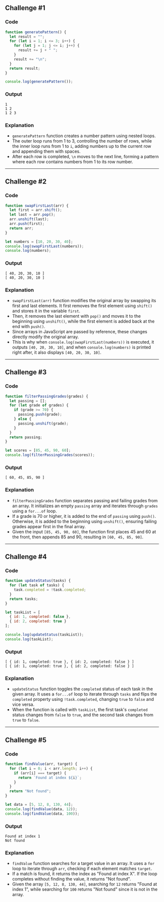 ## Challenge #1

### Code
```javascript
function generatePattern() {  
  let result = "";  
  for (let i = 1; i <= 3; i++) {  
    for (let j = 1; j <= i; j++) {  
      result += j + " ";  
    }  
    result += "\n";  
  }  
  return result;  
}  

console.log(generatePattern());
```

### Output
```
1 
1 2 
1 2 3
```

### Explanation
- `generatePattern` function creates a number pattern using nested loops.
- The outer loop runs from 1 to 3, controlling the number of rows, while the inner loop runs from 1 to `i`, adding numbers up to the current row and appending them with spaces.
- After each row is completed, `\n` moves to the next line, forming a pattern where each row contains numbers from 1 to its row number.

---

## Challenge #2

### Code
```javascript
function swapFirstLast(arr) {  
  let first = arr.shift();  
  let last = arr.pop();  
  arr.unshift(last);  
  arr.push(first);  
  return arr;  
}  

let numbers = [10, 20, 30, 40];  
console.log(swapFirstLast(numbers));  
console.log(numbers); 
```

### Output
```
[ 40, 20, 30, 10 ]
[ 40, 20, 30, 10 ]
```

### Explanation
- `swapFirstLast(arr)` function modifies the original array by swapping its first and last elements. It first removes the first element using `shift()` and stores it in the variable `first`.
- Then, it removes the last element with `pop()` and moves it to the beginning using `unshift()`, while the first element is added back at the end with `push()`.
- Since arrays in JavaScript are passed by reference, these changes directly modify the original array.
- This is why when `console.log(swapFirstLast(numbers))` is executed, it outputs `[40, 20, 30, 10]`, and when `console.log(numbers)` is printed right after, it also displays `[40, 20, 30, 10]`.

---

## Challenge #3

### Code
```javascript
function filterPassingGrades(grades) {  
  let passing = [];  
  for (let grade of grades) {  
    if (grade >= 70) {  
      passing.push(grade);  
    } else {  
      passing.unshift(grade);  
    }  
  }  
  return passing;  
}  

let scores = [85, 45, 90, 60];  
console.log(filterPassingGrades(scores));
```

### Output
```
[ 60, 45, 85, 90 ]
```

### Explanation
- `filterPassingGrades` function separates passing and failing grades from an array. It initializes an empty `passing` array and iterates through `grades` using a `for...of` loop.
- If a grade is 70 or higher, it is added to the end of `passing` using `push()`. Otherwise, it is added to the beginning using `unshift()`, ensuring failing grades appear first in the final array.
- Given the input `[85, 45, 90, 60]`, the function first places 45 and 60 at the front, then appends 85 and 90, resulting in `[60, 45, 85, 90]`.

---

## Challenge #4

### Code
```javascript
function updateStatus(tasks) {  
  for (let task of tasks) {  
    task.completed = !task.completed;  
  }  
  return tasks;  
}  

let taskList = [  
  { id: 1, completed: false },  
  { id: 2, completed: true }  
];  

console.log(updateStatus(taskList));  
console.log(taskList);  
```

### Output
```
[ { id: 1, completed: true }, { id: 2, completed: false } ]
[ { id: 1, completed: true }, { id: 2, completed: false } ]
```

### Explanation
- `updateStatus` function toggles the `completed` status of each task in the given array. It uses a `for...of` loop to iterate through `tasks` and flips the `completed` property using `!task.completed`, changing `true` to `false` and vice versa.
- When the function is called with `taskList`, the first task's `completed` status changes from `false` to `true`, and the second task changes from `true` to `false`.

---

## Challenge #5

### Code
```javascript
function findValue(arr, target) {  
  for (let i = 0; i < arr.length; i++) {  
    if (arr[i] === target) {  
      return `Found at index ${i}`;  
    }  
  }  
  return "Not found";  
}  

let data = [5, 12, 8, 130, 44];  
console.log(findValue(data, 12));  
console.log(findValue(data, 100));
```

### Output
```
Found at index 1
Not found
```

### Explanation
- `findValue` function searches for a target value in an array. It uses a `for` loop to iterate through `arr`, checking if each element matches `target`.
- If a match is found, it returns the index as "Found at index X". If the loop completes without finding the value, it returns "Not found".
- Given the array `[5, 12, 8, 130, 44]`, searching for `12` returns "Found at index 1", while searching for `100` returns "Not found" since it is not in the array.
